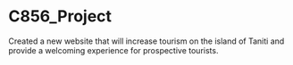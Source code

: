 # C856_Project
Created a new website that will increase tourism on the island of Taniti and provide a welcoming experience for prospective tourists.
